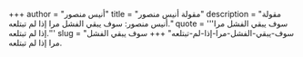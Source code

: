+++
author = "أنيس منصور"
title = "مقولة أنيس منصور"
description = "مقولة أنيس منصور: سوف يبقي الفشل مرا إذا لم تبتلعه."
quote = '''سوف يبقي الفشل مرا إذا لم تبتلعه.'''
slug = "سوف-يبقي-الفشل-مرا-إذا-لم-تبتلعه"
+++
سوف يبقي الفشل مرا إذا لم تبتلعه.
